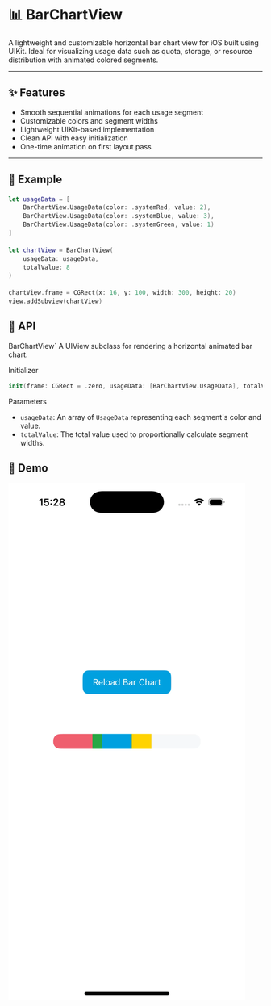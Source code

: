 # 📊 BarChartView

A lightweight and customizable horizontal bar chart view for iOS built using UIKit. Ideal for visualizing usage data such as quota, storage, or resource distribution with animated colored segments.

---

## ✨ Features

- Smooth sequential animations for each usage segment  
- Customizable colors and segment widths  
- Lightweight UIKit-based implementation  
- Clean API with easy initialization  
- One-time animation on first layout pass

---

## 🧩 Example

```swift
let usageData = [
    BarChartView.UsageData(color: .systemRed, value: 2),
    BarChartView.UsageData(color: .systemBlue, value: 3),
    BarChartView.UsageData(color: .systemGreen, value: 1)
]

let chartView = BarChartView(
    usageData: usageData,
    totalValue: 8
)

chartView.frame = CGRect(x: 16, y: 100, width: 300, height: 20)
view.addSubview(chartView)
```

## 📐 API

BarChartView`
A UIView subclass for rendering a horizontal animated bar chart.

Initializer
```swift
init(frame: CGRect = .zero, usageData: [BarChartView.UsageData], totalValue: CGFloat)
```

Parameters
- `usageData`: An array of `UsageData` representing each segment's color and value.
- `totalValue`: The total value used to proportionally calculate segment widths.

## 🔄 Demo

![Bar Chart Animation](Assets/bar_chart_demo.gif)
